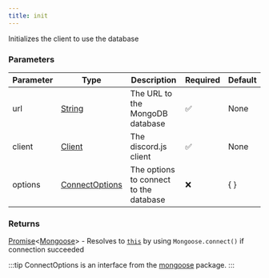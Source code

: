 ```yaml
---
title: init
---
```


Initializes the client to use the database

### Parameters

| Parameter | Type | Description | Required | Default |
|-----------|------|-------------|----------|---------|
|url|[String](https://developer.mozilla.org/en-US/docs/Web/JavaScript/Reference/Global_Objects/String)|The URL to the MongoDB database|✅|None|
|client|[Client](https://old.discordjs.dev/#/docs/discord.js/main/class/Client)|The discord.js client|✅|None|
|options|[ConnectOptions](https://mongoosejs.com/docs/api/mongoose.html#Mongoose.prototype.connect())|The options to connect to the database|❌|{ }|

### Returns

[Promise](https://developer.mozilla.org/en-US/docs/Web/JavaScript/Reference/Global_Objects/Promise)\<[Mongoose](https://mongoosejs.com/docs/api/mongoose.html#Mongoose())\> - Resolves to [`this`](https://developer.mozilla.org/en-US/docs/Web/JavaScript/Reference/Operators/this) by using `Mongoose.connect()` if connection succeeded

:::tip
ConnectOptions is an interface from the [mongoose](https://www.npmjs.com/package/mongoose) package.
:::